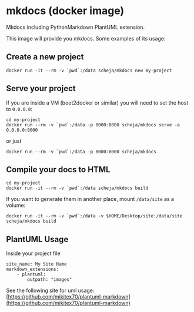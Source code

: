 mkdocs (docker image)
=====================

Mkdocs including PythonMarkdown PlantUML extension.

This image will provide you mkdocs. Some examples of its usage:

Create a new project
--------------------

    docker run -it --rm -v `pwd`:/data scheja/mkdocs new my-project

Serve your project
------------------

If you are inside a VM (boot2docker or similar) you will need to set the host to `0.0.0.0`:

    cd my-project
    docker run --rm -v `pwd`:/data -p 8000:8000 scheja/mkdocs serve -a 0.0.0.0:8000

or just

    docker run --rm -v `pwd`:/data -p 8000:8000 scheja/mkdocs

Compile your docs to HTML
-----------------------

    cd my-project
    docker run -it --rm -v `pwd`:/data scheja/mkdocs build

If you want to generate them in another place, mount `/data/site` as a volume:

    docker run -it --rm -v `pwd`:/data -v $HOME/Desktop/site:/data/site scheja/mkdocs build

PlantUML Usage
--------------

Inside your project file

    site_name: My Site Name
    markdown_extensions:
        - plantuml:
            outpath: "images"

See the following site for uml usage:
[https://github.com/mikitex70/plantuml-markdown](https://github.com/mikitex70/plantuml-markdown)
